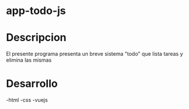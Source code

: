 # app-todo-js

Descripcion
======================================
El presente programa presenta un breve sistema "todo" que lista tareas y elimina las mismas

Desarrollo
============================
-html
-css
-vuejs
